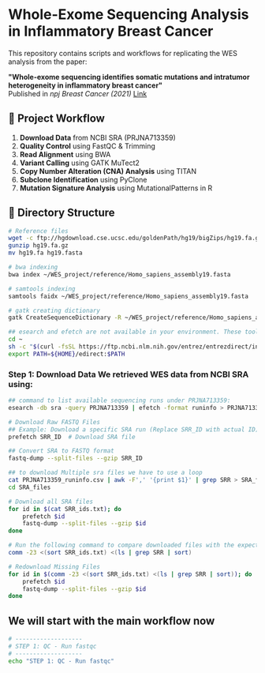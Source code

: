 # Whole-Exome Sequencing Analysis in Inflammatory Breast Cancer

This repository contains scripts and workflows for replicating the WES analysis from the paper:

**"Whole-exome sequencing identifies somatic mutations and intratumor heterogeneity in inflammatory breast cancer"**  
Published in *npj Breast Cancer (2021)* [Link](https://www.nature.com/articles/s41523-021-00278-w)

## 🔬 **Project Workflow**
1. **Download Data** from NCBI SRA (PRJNA713359)
2. **Quality Control** using FastQC & Trimming
3. **Read Alignment** using BWA
4. **Variant Calling** using GATK MuTect2
5. **Copy Number Alteration (CNA) Analysis** using TITAN
6. **Subclone Identification** using PyClone
7. **Mutation Signature Analysis** using MutationalPatterns in R

## 📁 **Directory Structure**

```bash
# Reference files
wget -c ftp://hgdownload.cse.ucsc.edu/goldenPath/hg19/bigZips/hg19.fa.gz
gunzip hg19.fa.gz
mv hg19.fa hg19.fasta

# bwa indexing
bwa index ~/WES_project/reference/Homo_sapiens_assembly19.fasta

# samtools indexing
samtools faidx ~/WES_project/reference/Homo_sapiens_assembly19.fasta

# gatk creating dictionary
gatk CreateSequenceDictionary -R ~/WES_project/reference/Homo_sapiens_assembly19.fasta -O ~/WES_project/reference/Homo_sapiens_assembly19.dict

```

```bash
## esearch and efetch are not available in your environment. These tools are part of NCBI Entrez Direct, which is separate from SRA Toolkit.
cd ~
sh -c "$(curl -fsSL https://ftp.ncbi.nlm.nih.gov/entrez/entrezdirect/install-edirect.sh)"
export PATH=${HOME}/edirect:$PATH
```

### Step 1: Download Data We retrieved WES data from NCBI SRA using:
```bash
## command to list available sequencing runs under PRJNA713359:
esearch -db sra -query PRJNA713359 | efetch -format runinfo > PRJNA713359_runinfo.csv

# Download Raw FASTQ Files
## Example: Download a specific SRA run (Replace SRR_ID with actual ID) for single files
prefetch SRR_ID  # Download SRA file

## Convert SRA to FASTQ format
fastq-dump --split-files --gzip SRR_ID

## to download Multiple sra files we have to use a loop
cat PRJNA713359_runinfo.csv | awk -F',' '{print $1}' | grep SRR > SRA_files/SRR_ids.txt
cd SRA_files

# Download all SRA files
for id in $(cat SRR_ids.txt); do
    prefetch $id
    fastq-dump --split-files --gzip $id
done

# Run the following command to compare downloaded files with the expected list:
comm -23 <(sort SRR_ids.txt) <(ls | grep SRR | sort)

# Redownload Missing Files
for id in $(comm -23 <(sort SRR_ids.txt) <(ls | grep SRR | sort)); do
    prefetch $id
    fastq-dump --split-files --gzip $id
done
```
## We will start with the main workflow now

```bash
# -------------------
# STEP 1: QC - Run fastqc 
# -------------------
echo "STEP 1: QC - Run fastqc"

